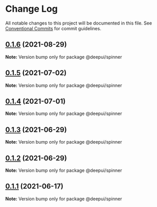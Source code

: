 # Change Log

All notable changes to this project will be documented in this file.
See [Conventional Commits](https://conventionalcommits.org) for commit guidelines.
## [0.1.6](https://github.com/deepecom/deepui/compare/@deepui/spinner@0.1.5...@deepui/spinner@0.1.6) (2021-08-29)

**Note:** Version bump only for package @deepui/spinner





## [0.1.5](https://github.com/deepecom/deepui/compare/@deepui/spinner@0.1.4...@deepui/spinner@0.1.5) (2021-07-02)

**Note:** Version bump only for package @deepui/spinner





## [0.1.4](https://github.com/deepecom/deepui/compare/@deepui/spinner@0.1.3...@deepui/spinner@0.1.4) (2021-07-01)

**Note:** Version bump only for package @deepui/spinner





## [0.1.3](https://github.com/deepecom/deepui/compare/@deepui/spinner@0.1.2...@deepui/spinner@0.1.3) (2021-06-29)

**Note:** Version bump only for package @deepui/spinner





## [0.1.2](https://github.com/deepecom/deepui/compare/@deepui/spinner@0.1.1...@deepui/spinner@0.1.2) (2021-06-29)

**Note:** Version bump only for package @deepui/spinner





## [0.1.1](https://github.com/deepecom/deepui/compare/@deepui/spinner@0.1.0...@deepui/spinner@0.1.1) (2021-06-17)

**Note:** Version bump only for package @deepui/spinner
